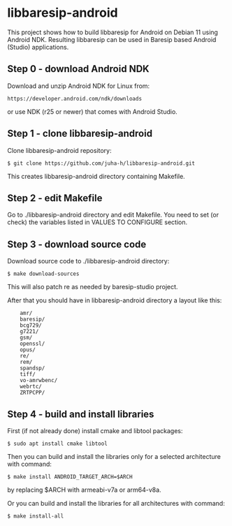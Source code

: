 libbaresip-android
==================

This project shows how to build libbaresip for Android on Debian 11 using Android NDK. Resulting libbaresip can be used in Baresip based Android (Studio) applications.

## Step 0 - download Android NDK

Download and unzip Android NDK for Linux from:
```
https://developer.android.com/ndk/downloads
```
or use NDK (r25 or newer) that comes with Android Studio.

## Step 1 - clone libbaresip-android

Clone libbaresip-android repository:
```
$ git clone https://github.com/juha-h/libbaresip-android.git
```
This creates libbaresip-android directory containing Makefile.

## Step 2 - edit Makefile

Go to ./libbaresip-android directory and edit Makefile. You need to set (or check) the variables listed in VALUES TO CONFIGURE section.

## Step 3 - download source code

Download source code to ./libbaresip-android directory:
```
$ make download-sources
```
This will also patch re as needed by baresip-studio project.

After that you should have in libbaresip-android directory a layout like this:
```
    amr/
    baresip/
    bcg729/
    g7221/
    gsm/
    openssl/
    opus/
    re/
    rem/
    spandsp/
    tiff/
    vo-amrwbenc/
    webrtc/
    ZRTPCPP/
```

## Step 4 - build and install libraries

First (if not already done) install cmake and libtool packages:
```
$ sudo apt install cmake libtool
```
Then you can build and install the libraries only for a selected architecture with command:
```
$ make install ANDROID_TARGET_ARCH=$ARCH
```
by replacing $ARCH with armeabi-v7a or arm64-v8a.

Or you can build and install the libraries for all architectures with command:
```
$ make install-all
```
